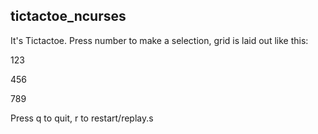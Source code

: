 ## tictactoe_ncurses

It's Tictactoe. Press number to make a selection, grid is laid out like this:

123

456

789

Press q to quit, r to restart/replay.s
